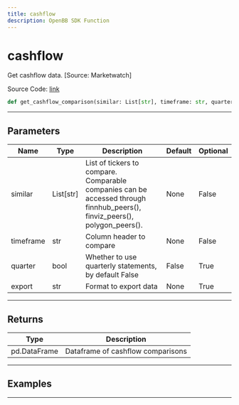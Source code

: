 ```yaml
---
title: cashflow
description: OpenBB SDK Function
---
```


# cashflow

Get cashflow data. [Source: Marketwatch]

Source Code: [link](https://github.com/OpenBB-finance/OpenBBTerminal/tree/main/openbb_terminal/stocks/comparison_analysis/marketwatch_model.py#L140)

```python
def get_cashflow_comparison(similar: List[str], timeframe: str, quarter: bool) -> DataFrame
```
---

## Parameters

| Name | Type | Description | Default | Optional |
| ---- | ---- | ----------- | ------- | -------- |
| similar | List[str] | List of tickers to compare.<br/>Comparable companies can be accessed through<br/>finnhub_peers(), finviz_peers(), polygon_peers(). | None | False |
| timeframe | str | Column header to compare | None | False |
| quarter | bool | Whether to use quarterly statements, by default False | False | True |
| export | str | Format to export data | None | True |

---

## Returns

| Type | Description |
| ---- | ----------- |
| pd.DataFrame | Dataframe of cashflow comparisons |

---

## Examples

---

